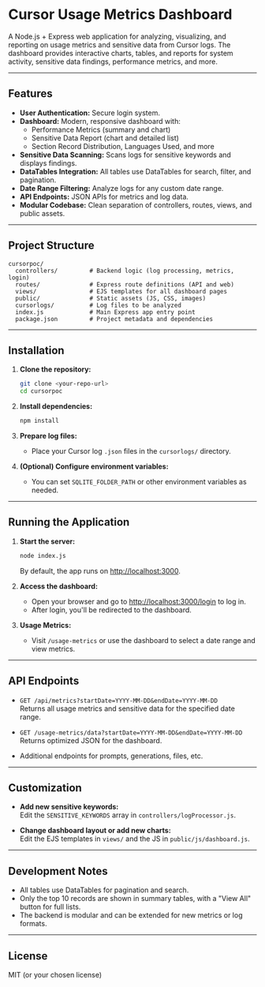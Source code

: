 # Cursor Usage Metrics Dashboard

A Node.js + Express web application for analyzing, visualizing, and reporting on usage metrics and sensitive data from Cursor logs. The dashboard provides interactive charts, tables, and reports for system activity, sensitive data findings, performance metrics, and more.

---

## Features

- **User Authentication:** Secure login system.
- **Dashboard:** Modern, responsive dashboard with:
  - Performance Metrics (summary and chart)
  - Sensitive Data Report (chart and detailed list)
  - Section Record Distribution, Languages Used, and more
- **Sensitive Data Scanning:** Scans logs for sensitive keywords and displays findings.
- **DataTables Integration:** All tables use DataTables for search, filter, and pagination.
- **Date Range Filtering:** Analyze logs for any custom date range.
- **API Endpoints:** JSON APIs for metrics and log data.
- **Modular Codebase:** Clean separation of controllers, routes, views, and public assets.

---

## Project Structure

```
cursorpoc/
  controllers/         # Backend logic (log processing, metrics, login)
  routes/              # Express route definitions (API and web)
  views/               # EJS templates for all dashboard pages
  public/              # Static assets (JS, CSS, images)
  cursorlogs/          # Log files to be analyzed
  index.js             # Main Express app entry point
  package.json         # Project metadata and dependencies
```

---

## Installation

1. **Clone the repository:**
   ```sh
   git clone <your-repo-url>
   cd cursorpoc
   ```

2. **Install dependencies:**
   ```sh
   npm install
   ```

3. **Prepare log files:**
   - Place your Cursor log `.json` files in the `cursorlogs/` directory.

4. **(Optional) Configure environment variables:**
   - You can set `SQLITE_FOLDER_PATH` or other environment variables as needed.

---

## Running the Application

1. **Start the server:**
   ```sh
   node index.js
   ```
   By default, the app runs on [http://localhost:3000](http://localhost:3000).

2. **Access the dashboard:**
   - Open your browser and go to [http://localhost:3000/login](http://localhost:3000/login) to log in.
   - After login, you'll be redirected to the dashboard.

3. **Usage Metrics:**
   - Visit `/usage-metrics` or use the dashboard to select a date range and view metrics.

---

## API Endpoints

- `GET /api/metrics?startDate=YYYY-MM-DD&endDate=YYYY-MM-DD`  
  Returns all usage metrics and sensitive data for the specified date range.

- `GET /usage-metrics/data?startDate=YYYY-MM-DD&endDate=YYYY-MM-DD`  
  Returns optimized JSON for the dashboard.

- Additional endpoints for prompts, generations, files, etc.

---

## Customization

- **Add new sensitive keywords:**  
  Edit the `SENSITIVE_KEYWORDS` array in `controllers/logProcessor.js`.

- **Change dashboard layout or add new charts:**  
  Edit the EJS templates in `views/` and the JS in `public/js/dashboard.js`.

---

## Development Notes

- All tables use DataTables for pagination and search.
- Only the top 10 records are shown in summary tables, with a "View All" button for full lists.
- The backend is modular and can be extended for new metrics or log formats.

---

## License

MIT (or your chosen license) 